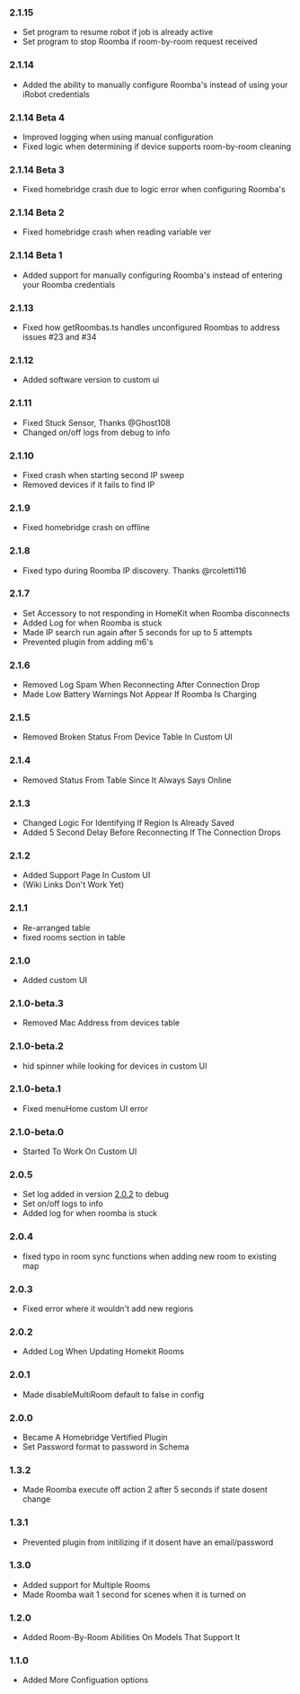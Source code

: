 ### 2.1.15 
* Set program to resume robot if job is already active
* Set program to stop Roomba if room-by-room request received


### 2.1.14 
* Added the ability to manually configure Roomba's instead of using your iRobot credentials


### 2.1.14 Beta 4 
* Improved logging when using manual configuration
* Fixed logic when determining if device supports room-by-room cleaning


### 2.1.14 Beta 3 
* Fixed homebridge crash due to logic error when configuring Roomba's


### 2.1.14 Beta 2 
* Fixed homebridge crash when reading variable ver


### 2.1.14 Beta 1 
* Added support for manually configuring Roomba's instead of entering your Roomba credentials


### 2.1.13 
* Fixed how getRoombas.ts handles unconfigured Roombas to address issues #23 and #34 


### 2.1.12 
* Added software version to custom ui


### 2.1.11 
* Fixed Stuck Sensor, Thanks @Ghost108
* Changed on/off logs from debug to info


### 2.1.10 
* Fixed crash when starting second IP sweep
* Removed devices if it fails to find IP


### 2.1.9 
* Fixed homebridge crash on offline


### 2.1.8 
* Fixed typo during Roomba IP discovery. Thanks @rcoletti116 


### 2.1.7 
* Set Accessory to not responding in HomeKit when Roomba disconnects
* Added Log for when Roomba is stuck
* Made IP search run again after 5 seconds for up to 5 attempts
* Prevented plugin from adding m6's


### 2.1.6 
* Removed Log Spam When Reconnecting After Connection Drop
* Made Low Battery Warnings Not Appear If Roomba Is Charging


### 2.1.5 
* Removed Broken Status From Device Table In Custom UI


### 2.1.4
* Removed Status From Table Since It Always Says Online

### 2.1.3
* Changed Logic For Identifying If Region Is Already Saved
* Added 5 Second Delay Before Reconnecting If The Connection Drops

### 2.1.2
* Added Support Page In Custom UI
* (Wiki Links Don't Work Yet)

### 2.1.1
* Re-arranged table
* fixed rooms section in table

### 2.1.0
* Added custom UI

### 2.1.0-beta.3
* Removed Mac Address from devices table

### 2.1.0-beta.2
* hid spinner while looking for devices in custom UI

### 2.1.0-beta.1
* Fixed menuHome custom UI error

### 2.1.0-beta.0
* Started To Work On Custom UI

### 2.0.5
* Set log added in version [2.0.2](#202) to debug 
* Set on/off logs to info
* Added log for when roomba is stuck

### 2.0.4
* fixed typo in room sync functions when adding new room to existing map

### 2.0.3
* Fixed error where it wouldn't add new regions

### 2.0.2
* Added Log When Updating Homekit Rooms

### 2.0.1
* Made disableMultiRoom default to false in config

### 2.0.0
* Became A Homebridge Vertified Plugin
* Set Password format to password in Schema

### 1.3.2
* Made Roomba execute off action 2 after 5 seconds if state dosent change

### 1.3.1
* Prevented plugin from initilizing if it dosent have an email/password

### 1.3.0
* Added support for Multiple Rooms
* Made Roomba wait 1 second for scenes when it is turned on

### 1.2.0
* Added Room-By-Room Abilities On Models That Support It

### 1.1.0
* Added More Configuation options
